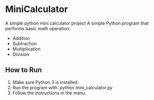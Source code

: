 # MiniCalculator
A simple python mini calculator project
A simple Python program that performs basic math operation:
- Addition
- Subtraction
- Multiplication
- Division
## How to Run
1. Make sure Python 3 is installed.
2. Run the program with: python mini_calculator.py
3. Follow the instructions in the menu.

